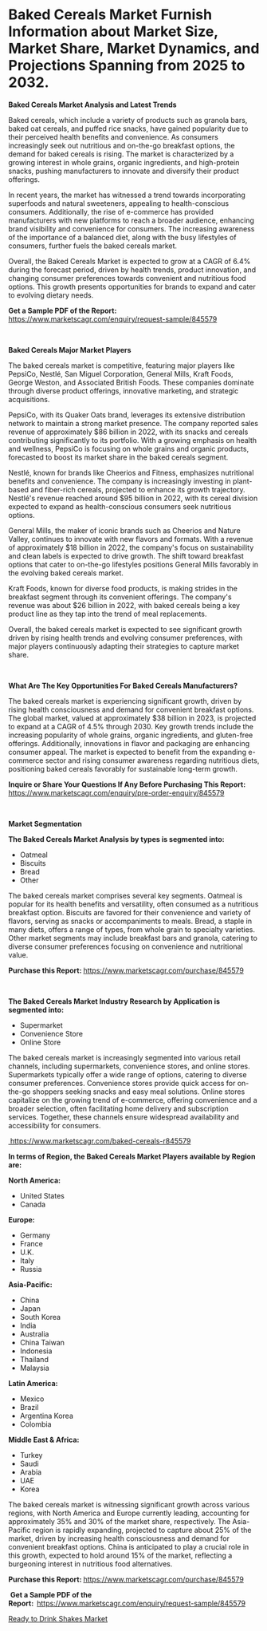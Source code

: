 <p><h1>Baked Cereals Market Furnish Information about Market Size, Market Share, Market Dynamics, and Projections Spanning from 2025 to 2032.</h1></p><p><strong>Baked Cereals Market Analysis and Latest Trends</strong></p>
<p><p>Baked cereals, which include a variety of products such as granola bars, baked oat cereals, and puffed rice snacks, have gained popularity due to their perceived health benefits and convenience. As consumers increasingly seek out nutritious and on-the-go breakfast options, the demand for baked cereals is rising. The market is characterized by a growing interest in whole grains, organic ingredients, and high-protein snacks, pushing manufacturers to innovate and diversify their product offerings.</p><p>In recent years, the market has witnessed a trend towards incorporating superfoods and natural sweeteners, appealing to health-conscious consumers. Additionally, the rise of e-commerce has provided manufacturers with new platforms to reach a broader audience, enhancing brand visibility and convenience for consumers. The increasing awareness of the importance of a balanced diet, along with the busy lifestyles of consumers, further fuels the baked cereals market.</p><p>Overall, the Baked Cereals Market is expected to grow at a CAGR of 6.4% during the forecast period, driven by health trends, product innovation, and changing consumer preferences towards convenient and nutritious food options. This growth presents opportunities for brands to expand and cater to evolving dietary needs.</p></p>
<p><strong>Get a Sample PDF of the Report:&nbsp;</strong> <a href="https://www.marketscagr.com/enquiry/request-sample/845579?utm_campaign=1920&utm_medium=2&utm_source=Github&utm_content=ia&utm_term=14022025&utm_id=baked-cereals">https://www.marketscagr.com/enquiry/request-sample/845579</a></p>
<p>&nbsp;</p>
<p><strong>Baked Cereals Major Market Players</strong></p>
<p><p>The baked cereals market is competitive, featuring major players like PepsiCo, Nestlé, San Miguel Corporation, General Mills, Kraft Foods, George Weston, and Associated British Foods. These companies dominate through diverse product offerings, innovative marketing, and strategic acquisitions.</p><p>PepsiCo, with its Quaker Oats brand, leverages its extensive distribution network to maintain a strong market presence. The company reported sales revenue of approximately $86 billion in 2022, with its snacks and cereals contributing significantly to its portfolio. With a growing emphasis on health and wellness, PepsiCo is focusing on whole grains and organic products, forecasted to boost its market share in the baked cereals segment.</p><p>Nestlé, known for brands like Cheerios and Fitness, emphasizes nutritional benefits and convenience. The company is increasingly investing in plant-based and fiber-rich cereals, projected to enhance its growth trajectory. Nestlé's revenue reached around $95 billion in 2022, with its cereal division expected to expand as health-conscious consumers seek nutritious options.</p><p>General Mills, the maker of iconic brands such as Cheerios and Nature Valley, continues to innovate with new flavors and formats. With a revenue of approximately $18 billion in 2022, the company's focus on sustainability and clean labels is expected to drive growth. The shift toward breakfast options that cater to on-the-go lifestyles positions General Mills favorably in the evolving baked cereals market.</p><p>Kraft Foods, known for diverse food products, is making strides in the breakfast segment through its convenient offerings. The company's revenue was about $26 billion in 2022, with baked cereals being a key product line as they tap into the trend of meal replacements.</p><p>Overall, the baked cereals market is expected to see significant growth driven by rising health trends and evolving consumer preferences, with major players continuously adapting their strategies to capture market share.</p></p>
<p>&nbsp;</p>
<p><strong>What Are The Key Opportunities For Baked Cereals Manufacturers?</strong></p>
<p><p>The baked cereals market is experiencing significant growth, driven by rising health consciousness and demand for convenient breakfast options. The global market, valued at approximately $38 billion in 2023, is projected to expand at a CAGR of 4.5% through 2030. Key growth trends include the increasing popularity of whole grains, organic ingredients, and gluten-free offerings. Additionally, innovations in flavor and packaging are enhancing consumer appeal. The market is expected to benefit from the expanding e-commerce sector and rising consumer awareness regarding nutritious diets, positioning baked cereals favorably for sustainable long-term growth.</p></p>
<p><strong>Inquire or Share Your Questions If Any Before Purchasing This Report:</strong> <a href="https://www.marketscagr.com/enquiry/pre-order-enquiry/845579?utm_campaign=1920&utm_medium=2&utm_source=Github&utm_content=ia&utm_term=14022025&utm_id=baked-cereals">https://www.marketscagr.com/enquiry/pre-order-enquiry/845579</a></p>
<p>&nbsp;</p>
<p><strong>Market Segmentation</strong></p>
<p><strong>The Baked Cereals Market Analysis by types is segmented into:</strong></p>
<p><ul><li>Oatmeal</li><li>Biscuits</li><li>Bread</li><li>Other</li></ul></p>
<p><p>The baked cereals market comprises several key segments. Oatmeal is popular for its health benefits and versatility, often consumed as a nutritious breakfast option. Biscuits are favored for their convenience and variety of flavors, serving as snacks or accompaniments to meals. Bread, a staple in many diets, offers a range of types, from whole grain to specialty varieties. Other market segments may include breakfast bars and granola, catering to diverse consumer preferences focusing on convenience and nutritional value.</p></p>
<p><strong>Purchase this Report:&nbsp;</strong><a href="https://www.marketscagr.com/purchase/845579?utm_campaign=1920&utm_medium=2&utm_source=Github&utm_content=ia&utm_term=14022025&utm_id=baked-cereals">https://www.marketscagr.com/purchase/845579</a></p>
<p>&nbsp;</p>
<p><strong>The Baked Cereals Market Industry Research by Application is segmented into:</strong></p>
<p><ul><li>Supermarket</li><li>Convenience Store</li><li>Online Store</li></ul></p>
<p><p>The baked cereals market is increasingly segmented into various retail channels, including supermarkets, convenience stores, and online stores. Supermarkets typically offer a wide range of options, catering to diverse consumer preferences. Convenience stores provide quick access for on-the-go shoppers seeking snacks and easy meal solutions. Online stores capitalize on the growing trend of e-commerce, offering convenience and a broader selection, often facilitating home delivery and subscription services. Together, these channels ensure widespread availability and accessibility for consumers.</p></p>
<p><a href="https://www.marketscagr.com/baked-cereals-r845579?utm_campaign=1920&utm_medium=2&utm_source=Github&utm_content=ia&utm_term=14022025&utm_id=baked-cereals">&nbsp;https://www.marketscagr.com/baked-cereals-r845579</a></p>
<p><strong>In terms of Region, the Baked Cereals Market Players available by Region are:</strong></p>
<p>
    <p> <strong> North America: </strong>
        <ul>
            <li>United States</li>
            <li>Canada</li>
        </ul>
        </p> 
    <p> <strong> Europe: </strong>
        <ul>
            <li>Germany</li>
            <li>France</li>
            <li>U.K.</li>
            <li>Italy</li>
            <li>Russia</li>
        </ul>
        </p> 
    <p> <strong> Asia-Pacific: </strong>
        <ul>
            <li>China</li>
            <li>Japan</li>
            <li>South Korea</li>
            <li>India</li>
            <li>Australia</li>
            <li>China Taiwan</li>
            <li>Indonesia</li>
            <li>Thailand</li>
            <li>Malaysia</li>
        </ul>
        </p> 
    <p> <strong> Latin America: </strong>
        <ul>
            <li>Mexico</li>
            <li>Brazil</li>
            <li>Argentina Korea</li>
            <li>Colombia</li>
        </ul>
        </p> 
    <p> <strong> Middle East & Africa: </strong>
        <ul>
            <li>Turkey</li>
            <li>Saudi</li>
            <li>Arabia</li>
            <li>UAE</li>
            <li>Korea</li>
        </ul>
    </p>
    </p>
<p><p>The baked cereals market is witnessing significant growth across various regions, with North America and Europe currently leading, accounting for approximately 35% and 30% of the market share, respectively. The Asia-Pacific region is rapidly expanding, projected to capture about 25% of the market, driven by increasing health consciousness and demand for convenient breakfast options. China is anticipated to play a crucial role in this growth, expected to hold around 15% of the market, reflecting a burgeoning interest in nutritious food alternatives.</p></p>
<p><strong>Purchase this Report: </strong><a href="https://www.marketscagr.com/purchase/845579?utm_campaign=1920&utm_medium=2&utm_source=Github&utm_content=ia&utm_term=14022025&utm_id=baked-cereals">https://www.marketscagr.com/purchase/845579</a></p>
<p>&nbsp;<strong>Get a Sample PDF of the Report:&nbsp;&nbsp;</strong><a href="https://www.marketscagr.com/enquiry/request-sample/845579?utm_campaign=1920&utm_medium=2&utm_source=Github&utm_content=ia&utm_term=14022025&utm_id=baked-cereals">https://www.marketscagr.com/enquiry/request-sample/845579</a></p>
<p><strong></strong></p>
<p><p><a href="https://github.com/JakirUddin511/Market-Research-Report-List-1/blob/main/ready-to-drink-shakes-market.md?utm_campaign=1920&utm_medium=2&utm_source=Github&utm_content=ia&utm_term=14022025&utm_id=baked-cereals">Ready to Drink Shakes Market</a></p></p>